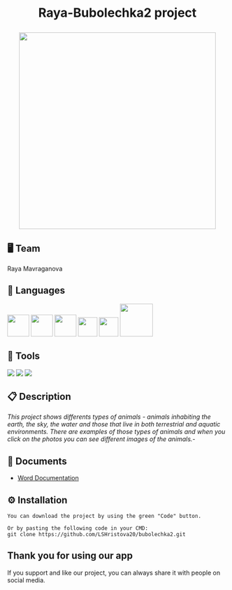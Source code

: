 <h1 align="center">Raya-Bubolechka2 project
<p align="center">
<img src="assets/l_logo.png" width="450px">
</p>

## 🖥 Team
Raya Mavraganova

## 🚀 Languages 

<p align="left"> 
    <img src="https://yongzhenlow.gallerycdn.vsassets.io/extensions/yongzhenlow/dart-built-value-snippets/1.1.2/1644383280101/Microsoft.VisualStudio.Services.Icons.Default" width = "50px"> 
    <img src="https://pathcreatortutorial.com/wp-content/uploads/2022/01/c-1.png" width = "50px"/>
    <img src="https://upload.wikimedia.org/wikipedia/commons/thumb/6/61/HTML5_logo_and_wordmark.svg/220px-HTML5_logo_and_wordmark.svg.png" width = "50px"/>
    <img src="https://upload.wikimedia.org/wikipedia/commons/thumb/1/18/C_Programming_Language.svg/1200px-C_Programming_Language.svg.png" width = "44px"/>
    <img src="https://developer.apple.com/swift/images/swift-og.png" width = "44px"/>
    <img src="https://cmake.org/wp-content/uploads/2018/11/cmake_logo_slider.png" width = "75px"/>
     

  ## 🔧 Tools 
  <p align="left"> 
    <img src="https://img.icons8.com/color/48/000000/visual-studio-code-2019.png"/>
    <img src="https://img.icons8.com/color/48/000000/git.png"/>
    <img src="https://img.icons8.com/fluency/48/000000/adobe-photoshop.png"/>
      
 ## 📋 Description
    
*This project shows differents types of animals - animals inhabiting the earth, the sky, the water and those that live in both terrestrial and aquatic environments. There are examples of those types of animals and when you click on the photos you can see different images of the animals.-*   
      
 ## 📄 Documents
      
- [Word Documentation](https://github.com/LSHristova20/bubolechka2/blob/main/documentation-lorena.docx)
   

</p>

## ⚙ Installation
```
You can download the project by using the green "Code" button.

Or by pasting the following code in your CMD:
git clone https://github.com/LSHristova20/bubolechka2.git
```
## Thank you for using our app
If you support and like our project, you can always share it with people on social media.
   
